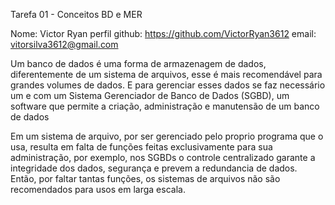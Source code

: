 Tarefa 01 - Conceitos BD e MER

Nome: Victor Ryan
perfil github: https://github.com/VictorRyan3612
email: vitorsilva3612@gmail.com


Um banco de dados é uma forma de armazenagem de dados, diferentemente de um sistema de arquivos, esse é mais recomendável para grandes volumes de dados.
E para gerenciar esses dados se faz necessário um e com um Sistema Gerenciador de Banco de Dados (SGBD), um software que permite a criação, administração e manutensão de um banco de dados


Em um sistema de arquivo, por ser gerenciado pelo proprio programa que o usa, resulta em falta de funções feitas exclusivamente para sua administração, por exemplo, nos SGBDs o controle centralizado garante a integridade dos dados, segurança e prevem a redundancia de dados.
Então, por faltar tantas funções, os sistemas de arquivos não são recomendados para usos em larga escala.